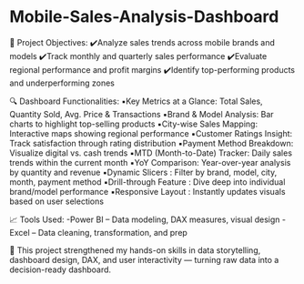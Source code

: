 # Mobile-Sales-Analysis-Dashboard
🎯 Project Objectives:
✔️Analyze sales trends across mobile brands and models
✔️Track monthly and quarterly sales performance
✔️Evaluate regional performance and profit margins
✔️Identify top-performing products and underperforming zones

🔍 Dashboard Functionalities:
▪️Key Metrics at a Glance: Total Sales, Quantity Sold, Avg. Price & Transactions
▪️Brand & Model Analysis: Bar charts to highlight top-selling products
▪️City-wise Sales Mapping: Interactive maps showing regional performance
▪️Customer Ratings Insight: Track satisfaction through rating distribution
▪️Payment Method Breakdown: Visualize digital vs. cash trends
▪️MTD (Month-to-Date) Tracker: Daily sales trends within the current month
▪️YoY Comparison: Year-over-year analysis by quantity and revenue
▪️Dynamic Slicers : Filter by brand, model, city, month, payment method
▪️Drill-through Feature : Dive deep into individual brand/model performance
▪️Responsive Layout : Instantly updates visuals based on user selections

📈 Tools Used:
-Power BI – Data modeling, DAX measures, visual design
-Excel – Data cleaning, transformation, and prep

📌 This project strengthened my hands-on skills in data storytelling, dashboard design, DAX, and user interactivity — turning raw data into a decision-ready dashboard.
